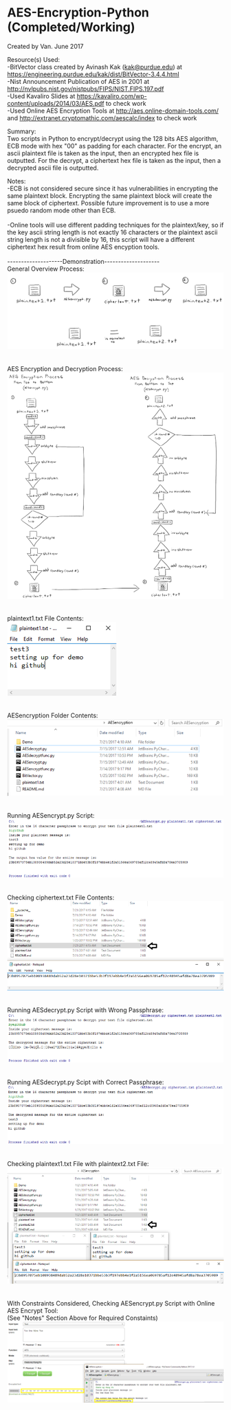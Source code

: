 # AES-Encryption-Python (Completed/Working)

Created by Van. June 2017 </br>

Resource(s) Used: </br>
-BitVector class created by Avinash Kak (kak@purdue.edu) at https://engineering.purdue.edu/kak/dist/BitVector-3.4.4.html </br>
-Nist Announcement Publication of AES in 2001 at http://nvlpubs.nist.gov/nistpubs/FIPS/NIST.FIPS.197.pdf </br>
-Used Kavaliro Slides at https://kavaliro.com/wp-content/uploads/2014/03/AES.pdf to check work </br>
-Used Online AES Encryption Tools at http://aes.online-domain-tools.com/ and http://extranet.cryptomathic.com/aescalc/index to check work 

Summary:</br>
Two scripts in Python to encrypt/decrypt using the 128 bits AES algorithm, ECB mode with hex "00" as padding for each character. For the encrypt, an ascii plaintext file is taken as the input, then an encrypted hex file is outputted. For the decrypt, a ciphertext hex file is taken as the input, then a decrypted ascii file is outputted.</br>

Notes: </br> 
-ECB is not considered secure since it has vulnerabilities in encrypting the same plaintext block. Encrypting the same plaintext block will create the same block of ciphertext. Possible future improvement is to use a more psuedo random mode other than ECB.</br>
<br />
-Online tools will use different padding techniques for the plaintext/key, so if the key ascii string length is not exactly 16 characters or the plaintext ascii string length is not a divisible by 16, this script will have a different ciphertext hex result from online AES encyption tools.<br />
<br />
--------------------Demonstration--------------------<br />
General Overview Process: <br />
![general](/Demo/1.png)
<br /><br /><br />
AES Encryption and Decryption Process: <br />
![aesprocess](/Demo/2.png)
<br /><br /><br />
plaintext1.txt File Contents: <br />
![plaintext1](/Demo/3.png)
<br /><br /><br />
AESencryption Folder Contents: <br />
![aesfolder](/Demo/4.png)
<br /><br /><br />
Running AESencrypt.py Script: <br />
![encrypt.py](/Demo/5.png)
<br /><br /><br />
Checking ciphertext.txt File Contents: <br />
![ciphertext](/Demo/6.png)
<br /><br /><br />
Running AESdecrypt.py Script with Wrong Passphrase: <br />
![wrong](/Demo/7.png)
<br /><br /><br />
Running AESdecrypt.py Scipt with Correct Passphrase: <br />
![right](/Demo/8.png)
<br /><br /><br />
Checking plaintext1.txt File with plaintext2.txt File: <br />
![lastcheck](/Demo/9.png)
<br /><br /><br />
With Constraints Considered, Checking AESencrypt.py Script with Online AES Encrypt Tool: <br />
(See "Notes" Section Above for Required Constaints)<br />
![lastcheck](/Demo/10.png)
<br /><br /><br />
